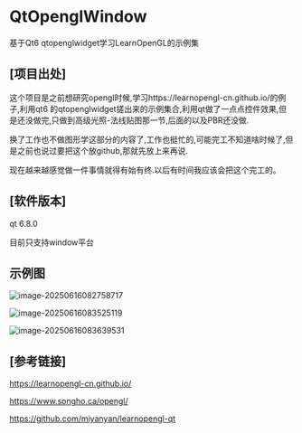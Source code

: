 # QtOpenglWindow
基于Qt6 qtopenglwidget学习LearnOpenGL的示例集

## [项目出处]

这个项目是之前想研究opengl时候,学习https://learnopengl-cn.github.io/的例子,利用qt6 的qtopenglwidget搓出来的示例集合,利用qt做了一点点控件效果,但是还没做完,只做到高级光照-法线贴图那一节,后面的以及PBR还没做.

换了工作也不做图形学这部分的内容了,工作也挺忙的,可能完工不知道啥时候了,但是之前也说过要把这个放github,那就先放上来再说.

现在越来越感觉做一件事情就得有始有终.以后有时间我应该会把这个完工的。



## [软件版本]

qt 6.8.0

目前只支持window平台

## 示例图

![image-20250616082758717](G:\t\QtOpenglWindow\assets\image-20250616082758717.png)

![image-20250616083525119](G:\t\QtOpenglWindow\assets\image-20250616083525119.png)

![image-20250616083639531](G:\t\QtOpenglWindow\assets\image-20250616083639531.png)

## [参考链接]

https://learnopengl-cn.github.io/

https://www.songho.ca/opengl/

https://github.com/miyanyan/learnopengl-qt
